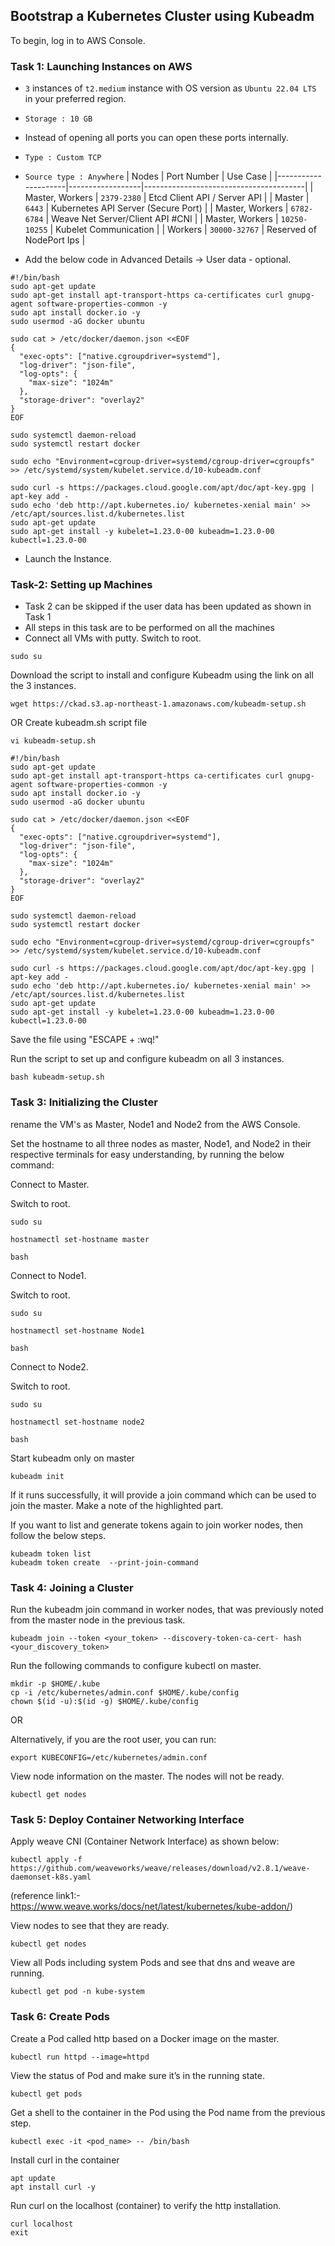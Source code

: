 ## Bootstrap a Kubernetes Cluster using Kubeadm

To begin, log in to AWS Console.

### Task 1: Launching Instances on AWS

* `3` instances of `t2.medium` instance with OS version as `Ubuntu 22.04 LTS` in your preferred region.
* `Storage : 10 GB`
* Instead of opening all ports you can open these ports internally.
* `Type : Custom TCP`
* `Source type : Anywhere`
    |      Nodes	      |    Port Number	 |         Use Case                       |
    |---------------------|------------------|----------------------------------------|
    | Master, Workers	  |    `2379-2380`   |  Etcd Client API / Server API          |
    | Master              |       `6443`  	 |  Kubernetes API Server (Secure Port)   |
    | Master, Workers     |   `6782-6784`    |  Weave Net Server/Client API #CNI      |
    | Master, Workers     |   `10250-10255`	 |  Kubelet Communication                 |
    | Workers             |   `30000-32767`	 |  Reserved of NodePort Ips              |	   


* Add the below code in Advanced Details -> User data - optional.
```
#!/bin/bash
sudo apt-get update
sudo apt-get install apt-transport-https ca-certificates curl gnupg-agent software-properties-common -y
sudo apt install docker.io -y
sudo usermod -aG docker ubuntu

sudo cat > /etc/docker/daemon.json <<EOF
{
  "exec-opts": ["native.cgroupdriver=systemd"],
  "log-driver": "json-file",
  "log-opts": {
    "max-size": "1024m"
  },
  "storage-driver": "overlay2"
}
EOF

sudo systemctl daemon-reload
sudo systemctl restart docker

sudo echo "Environment=cgroup-driver=systemd/cgroup-driver=cgroupfs" >> /etc/systemd/system/kubelet.service.d/10-kubeadm.conf

sudo curl -s https://packages.cloud.google.com/apt/doc/apt-key.gpg | apt-key add -
sudo echo 'deb http://apt.kubernetes.io/ kubernetes-xenial main' >> /etc/apt/sources.list.d/kubernetes.list
sudo apt-get update
sudo apt-get install -y kubelet=1.23.0-00 kubeadm=1.23.0-00 kubectl=1.23.0-00
```

* Launch the Instance.

### Task-2: Setting up Machines
* Task 2 can be skipped if the user data has been updated as shown in Task 1
* All steps in this task are to be performed on all the machines
* Connect all VMs with putty.
Switch to root.
```
sudo su
``` 

Download the script to install and configure Kubeadm using the link on all the 3 instances.
```
wget https://ckad.s3.ap-northeast-1.amazonaws.com/kubeadm-setup.sh
```
OR
Create kubeadm.sh script file
```
vi kubeadm-setup.sh
```
```
#!/bin/bash
sudo apt-get update
sudo apt-get install apt-transport-https ca-certificates curl gnupg-agent software-properties-common -y
sudo apt install docker.io -y
sudo usermod -aG docker ubuntu

sudo cat > /etc/docker/daemon.json <<EOF
{
  "exec-opts": ["native.cgroupdriver=systemd"],
  "log-driver": "json-file",
  "log-opts": {
    "max-size": "1024m"
  },
  "storage-driver": "overlay2"
}
EOF

sudo systemctl daemon-reload
sudo systemctl restart docker

sudo echo "Environment=cgroup-driver=systemd/cgroup-driver=cgroupfs" >> /etc/systemd/system/kubelet.service.d/10-kubeadm.conf

sudo curl -s https://packages.cloud.google.com/apt/doc/apt-key.gpg | apt-key add -
sudo echo 'deb http://apt.kubernetes.io/ kubernetes-xenial main' >> /etc/apt/sources.list.d/kubernetes.list
sudo apt-get update
sudo apt-get install -y kubelet=1.23.0-00 kubeadm=1.23.0-00 kubectl=1.23.0-00

```
Save the file using "ESCAPE + :wq!"

Run the script to set up and configure kubeadm on all 3 instances.

```
bash kubeadm-setup.sh
```

### Task 3: Initializing the Cluster

rename the VM's as Master, Node1 and Node2 from the AWS Console.

Set the hostname to all three nodes as master, Node1, and Node2 in their respective terminals for easy understanding, by running the below command:

Connect to Master.

Switch to root.
```
sudo su
```
```
hostnamectl set-hostname master
```
```
bash
```

Connect to Node1.

Switch to root.
```
sudo su
```
```
hostnamectl set-hostname Node1
```
```
bash
```

Connect to Node2.

Switch to root.
```
sudo su
```
```
hostnamectl set-hostname node2
```
```
bash
```

Start kubeadm only on master
```
kubeadm init
```

If it runs successfully, it will provide a join command which can be used to join the master. Make a note of the highlighted part.

If you want to list and generate tokens again to join worker nodes, then follow the below steps.
```
kubeadm token list
kubeadm token create  --print-join-command
```
 
### Task 4: Joining a Cluster

Run the kubeadm join command in worker nodes, that was previously noted from the master node in the previous task.
```
kubeadm join --token <your_token> --discovery-token-ca-cert- hash <your_discovery_token>
```

Run the following commands to configure kubectl on master.
```
mkdir -p $HOME/.kube
cp -i /etc/kubernetes/admin.conf $HOME/.kube/config 
chown $(id -u):$(id -g) $HOME/.kube/config
```
OR

Alternatively, if you are the root user, you can run:
```
export KUBECONFIG=/etc/kubernetes/admin.conf
```

View node information on the master. The nodes will not be ready.
```
kubectl get nodes
```

### Task 5: Deploy Container Networking Interface

Apply weave CNI (Container Network Interface) as shown below:
```
kubectl apply -f https://github.com/weaveworks/weave/releases/download/v2.8.1/weave-daemonset-k8s.yaml
```
(reference link1:- https://www.weave.works/docs/net/latest/kubernetes/kube-addon/)

View nodes to see that they are ready.
```
kubectl get nodes
```

View all Pods including system Pods and see that dns and weave are running.
```
kubectl get pod -n kube-system
```

### Task 6: Create Pods

Create a Pod called http based on a Docker image on the master.
```
kubectl run httpd --image=httpd
```

View the status of Pod and make sure it’s in the running state.
```
kubectl get pods
```

Get a shell to the container in the Pod using the Pod name from the previous step.
```
kubectl exec -it <pod_name> -- /bin/bash
``` 

Install curl in the container
```
apt update
apt install curl -y
```

Run curl on the localhost (container) to verify the http installation.
```
curl localhost 
exit
```
 

